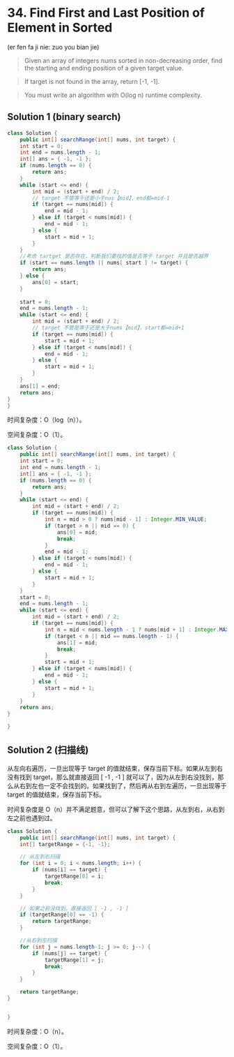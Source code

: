 # 34. Find First and Last Position of Element in Sorted 
(er fen fa ji nie: zuo you bian jie)
>Given an array of integers nums sorted in non-decreasing order, find the starting and ending position of a given target value.

>If target is not found in the array, return [-1, -1].

>You must write an algorithm with O(log n) runtime complexity.


## Solution 1 (binary search)
```java
class Solution {
    public int[] searchRange(int[] nums, int target) {
    int start = 0;
    int end = nums.length - 1;
    int[] ans = { -1, -1 };
    if (nums.length == 0) {
        return ans;
    }
    while (start <= end) {
        int mid = (start + end) / 2;
        // target 不管等于还是小于nus【mid】，end都=mid-1
        if (target == nums[mid]) {
            end = mid - 1;
        } else if (target < nums[mid]) {
            end = mid - 1;
        } else {
            start = mid + 1;
        }
    }
    //考虑 tartget 是否存在，判断我们要找的值是否等于 target 并且是否越界
    if (start == nums.length || nums[ start ] != target) {
        return ans;
    } else {
        ans[0] = start;
    }
    
    start = 0;
    end = nums.length - 1;
    while (start <= end) {
        int mid = (start + end) / 2;
        // target 不管是等于还是大于nums【mid】，start都=mid+1
        if (target == nums[mid]) {
            start = mid + 1;
        } else if (target < nums[mid]) {
            end = mid - 1;
        } else {
            start = mid + 1;
        }
    }
    ans[1] = end;
    return ans;
}
}
```
时间复杂度：O（log（n））。

空间复杂度：O（1）。

```java
class Solution {
    public int[] searchRange(int[] nums, int target) {
    int start = 0;
    int end = nums.length - 1;
    int[] ans = { -1, -1 };
    if (nums.length == 0) {
        return ans;
    }
    while (start <= end) {
        int mid = (start + end) / 2;
        if (target == nums[mid]) {
            int n = mid > 0 ? nums[mid - 1] : Integer.MIN_VALUE;
            if (target > n || mid == 0) {
                ans[0] = mid;
                break;
            }
            end = mid - 1;
        } else if (target < nums[mid]) {
            end = mid - 1;
        } else {
            start = mid + 1;
        }
    }
    start = 0;
    end = nums.length - 1;
    while (start <= end) {
        int mid = (start + end) / 2;
        if (target == nums[mid]) {
            int n = mid < nums.length - 1 ? nums[mid + 1] : Integer.MAX_VALUE;
            if (target < n || mid == nums.length - 1) {
                ans[1] = mid;
                break;
            }
            start = mid + 1;
        } else if (target < nums[mid]) {
            end = mid - 1;
        } else {
            start = mid + 1;
        }
    }
    return ans;
}

}
```

## Solution 2 (扫描线)
从左向右遍历，一旦出现等于 target 的值就结束，保存当前下标。如果从左到右没有找到 target，那么就直接返回 [ -1 , -1 ] 就可以了，因为从左到右没找到，那么从右到左也一定不会找到的。如果找到了，然后再从右到左遍历，一旦出现等于 target 的值就结束，保存当前下标。

时间复杂度是 O（n）并不满足题意，但可以了解下这个思路，从左到右，从右到左之前也遇到过。
```java
class Solution {
    public int[] searchRange(int[] nums, int target) {
    int[] targetRange = {-1, -1};

    // 从左到右扫描
    for (int i = 0; i < nums.length; i++) {
        if (nums[i] == target) {
            targetRange[0] = i;
            break;
        }
    }

    // 如果之前没找到，直接返回 [ -1 , -1 ]
    if (targetRange[0] == -1) {
        return targetRange;
    }

    //从右到左扫描
    for (int j = nums.length-1; j >= 0; j--) {
        if (nums[j] == target) {
            targetRange[1] = j;
            break;
        }
    }

    return targetRange;
}


}
```
时间复杂度：O（n）。

空间复杂度：O（1）。